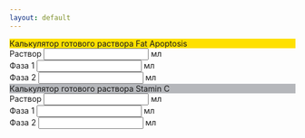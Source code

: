 ```yaml
---
layout: default
---
```



<div class="card">
  <div class="card-header" style="background: #fee000">
Калькулятор готового раствора Fat Apoptosis
  </div>
  <div class="card-body">
<div class="input-group mb-3">
  <span class="input-group-text">Раствор</span>
  <input type="number" class="form-control cat-input " id="fat-full" min="0">
  <span class="input-group-text">мл</span>
</div>
<div class="input-group mb-3">
  <span class="input-group-text">Фаза 1</span>
  <input type="number" class="form-control cat-input " id="fat-fase-1" readonly="" step="0.1">
  <span class="input-group-text">мл</span>
</div>
<div class="input-group mb-3">
  <span class="input-group-text">Фаза 2</span>
  <input type="number" class="form-control cat-input " id="fat-fase-2" readonly="" step="0.1">
  <span class="input-group-text">мл</span>
</div>

  </div>
</div>

<div class="card">
  <div class="card-header" style="background: #b5b7bb">
Калькулятор готового раствора Stamin C
  </div>
  <div class="card-body">
<div class="input-group mb-3">
  <span class="input-group-text">Раствор</span>
  <input type="number" class="form-control cat-input " id="stamin-full" min="0">
  <span class="input-group-text">мл</span>
</div>
<div class="input-group mb-3">
  <span class="input-group-text">Фаза 1</span>
  <input type="number" class="form-control cat-input " id="stamin-fase-1" readonly="">
  <span class="input-group-text">мл</span>
</div>
<div class="input-group mb-3">
  <span class="input-group-text">Фаза 2</span>
  <input type="number" class="form-control cat-input " id="stamin-fase-2" readonly="">
  <span class="input-group-text">мл</span>
</div>

  </div>
</div>
  
<script src="https://code.jquery.com/jquery-3.7.1.min.js" integrity="sha256-/JqT3SQfawRcv/BIHPThkBvs0OEvtFFmqPF/lYI/Cxo=" crossorigin="anonymous"></script>
<script src="/assets/js/main.js"></script>
